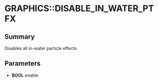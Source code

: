 # GRAPHICS::DISABLE_IN_WATER_PTFX

## Summary
Disables all in-water particle effects

## Parameters
* **BOOL** enable
